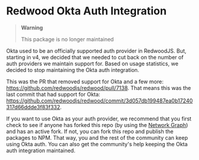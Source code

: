 Redwood Okta Auth Integration
=============================

> **Warning**
>
> This package is no longer maintained

Okta used to be an officially supported auth provider in RedwoodJS. But,
starting in v4, we decided that we needed to cut back on the number of auth
providers we maintain support for. Based on usage statistics, we decided to
stop maintaining the Okta auth integration.

This was the PR that removed support for Okta and a few more:
https://github.com/redwoodjs/redwood/pull/7138. That means this was the last
commit that had support for Okta:
https://github.com/redwoodjs/redwood/commit/3d057db199487ea0b17240317d66ddde3f83f332.

If you want to use Okta as your auth provider, we recommend that you first
check to see if anyone has forked this repo (by using the
[Network Graph](https://github.com/redwoodjs/auth-okta/network)) and has an
active fork. If not, you can fork this repo and publish the packages to NPM.
That way, you and the rest of the community can keep using Okta auth. You can
also get the community's help keeping the Okta auth integration maintained.

